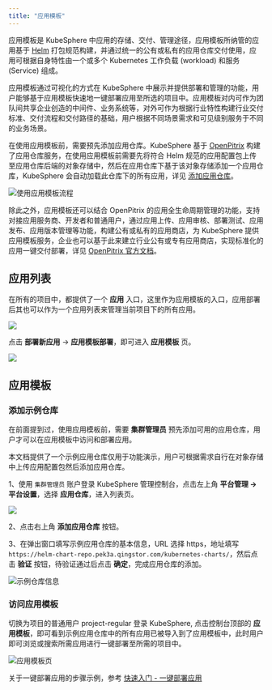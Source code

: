 ```yaml
---
title: "应用模板"
---
```


应用模板是 KubeSphere 中应用的存储、交付、管理途径，应用模板所纳管的应用基于 [Helm](https://helm.sh/) 打包规范构建，并通过统一的公有或私有的应用仓库交付使用，应用可根据自身特性由一个或多个 Kubernetes 工作负载 (workload) 和服务 (Service) 组成。

应用模板通过可视化的方式在 KubeSphere 中展示并提供部署和管理的功能，用户能够基于应用模板快速地一键部署应用至所选的项目中。应用模板对内可作为团队间共享企业创造的中间件、业务系统等，对外可作为根据行业特性构建行业交付标准、交付流程和交付路径的基础，用户根据不同场景需求和可见级别服务于不同的业务场景。

在使用应用模板前，需要预先添加应用仓库。KubeSphere 基于 [OpenPitrix](https://openpitrix.io) 构建了应用仓库服务，在使用应用模板前需要先将符合 Helm 规范的应用配置包上传至应用仓库后端的对象存储中，然后在应用仓库下基于该对象存储添加一个应用仓库，KubeSphere 会自动加载此仓库下的所有应用，详见 [添加应用仓库](../../platform-management/app-repo)。

![使用应用模板流程](/app-template.svg)

除此之外，应用模板还可以结合 OpenPitrix 的应用全生命周期管理的功能，支持对接应用服务商、开发者和普通用户，通过应用上传、应用审核、部署测试、应用发布、应用版本管理等功能，构建公有或私有的应用商店，为 KubeSphere 提供应用模板服务，企业也可以基于此来建立行业公有或专有应用商店，实现标准化的应用一键交付部署，详见 [OpenPitrix 官方文档](https://docs.openpitrix.io/v0.3/zh-CN/user-guide/introduction/)。

## 应用列表

在所有的项目中，都提供了一个 **应用** 入口，这里作为应用模板的入口，应用部署后其也可以作为一个应用列表来管理当前项目下的所有应用。

![](https://pek3b.qingstor.com/kubesphere-docs/png/20190513211127.png)

点击 **部署新应用** → **应用模板部署**，即可进入 **应用模板** 页。

![](https://pek3b.qingstor.com/kubesphere-docs/png/20190513211356.png)

## 应用模板

### 添加示例仓库

在前面提到过，使用应用模板前，需要 **集群管理员** 预先添加可用的应用仓库，用户才可以在应用模板中访问和部署应用。

本文档提供了一个示例应用仓库仅用于功能演示，用户可根据需求自行在对象存储中上传应用配置包然后添加应用仓库。

1、使用 `集群管理员` 账户登录 KubeSphere 管理控制台，点击左上角 **平台管理 → 平台设置**，选择 **应用仓库**，进入列表页。

![](https://pek3b.qingstor.com/kubesphere-docs/png/20190513211736.png)

2、点击右上角 **添加应用仓库** 按钮。

3、在弹出窗口填写示例应用仓库的基本信息，URL 选择 https，地址填写 `https://helm-chart-repo.pek3a.qingstor.com/kubernetes-charts/`，然后点击 **验证** 按钮，待验证通过后点击 **确定**，完成应用仓库的添加。

![示例仓库信息](/app-repo-demo.png)

### 访问应用模板

切换为项目的普通用户 project-regular 登录 KubeSphere, 点击控制台顶部的 **应用模板**，即可看到示例应用仓库中的所有应用已被导入到了应用模板中，此时用户即可浏览或搜索所需应用进行一键部署至所需的项目中。

![应用模板页](/app-template-page.png)

关于一键部署应用的步骤示例，参考 [快速入门 - 一键部署应用](../../quick-start/one-click-deploy)




